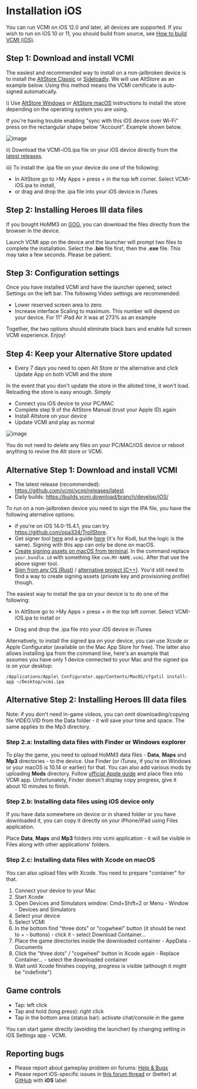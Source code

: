 # Installation iOS

You can run VCMI on iOS 12.0 and later, all devices are supported. If you wish to run on iOS 10 or 11, you should build from source, see [How to build VCMI (iOS)](../developers/Building_iOS.md).

## Step 1: Download and install VCMI

The easiest and recommended way to install on a non-jailbroken device is to install the [AltStore Classic](https://altstore.io/) or [Sideloadly](https://sideloadly.io/). We will use AltStore as an example below. Using this method means the VCMI certificate is auto-signed automatically.

i) Use [AltStore Windows](https://faq.altstore.io/altstore-classic/how-to-install-altstore-windows) or [AltStore macOS](https://faq.altstore.io/altstore-classic/how-to-install-altstore-macos) instructions to install the store depending on the operating system you are using. 

If you're having trouble enabling "sync with this iOS device over Wi-Fi" press on the rectangular shape below "Account". Example shown below.

![image](https://github.com/user-attachments/assets/74fe2ca2-b55c-4b05-b083-89df604248f3)

ii) Download the VCMI-iOS.ipa file on your iOS device directly from the [latest releases](https://github.com/vcmi/vcmi/releases/latest).

iii) To install the .ipa file on your device do one of the following:

- In AltStore go to >My Apps > press + in the top left corner. Select VCMI-iOS.ipa to install,
- or drag and drop the .ipa file into your iOS device in iTunes


## Step 2: Installing Heroes III data files

If you bought HoMM3 on [GOG](https://www.gog.com/de/game/heroes_of_might_and_magic_3_complete_edition), you can download the files directly from the browser in the device. 

Launch VCMI app on the device and the launcher will prompt two files to complete the installation. Select the **.bin** file first, then the **.exe** file. This may take a few seconds. Please be patient. 


## Step 3: Configuration settings
Once you have installed VCMI and have the launcher opened, select Settings on the left bar. The following Video settings are recommended:

- Lower reserved screen area to zero.
- Increase interface Scaling to maximum. This number will depend on your device. For 11" iPad Air it was at 273% as an example

Together, the two options should eliminate black bars and enable full screen VCMI experience. Enjoy!

## Step 4: Keep your Alternative Store updated

- Every 7 days you need to open Alt Store or the alternative and click Update App on both VCMI and the store

In the event that you don't update the store in the alloted time, it won't load. Reloading the store is easy enough. Simply

- Connect you iOS device to your PC/MAC
- Complete step 9 of the AltStore Manual (trust your Apple ID) again
- Install Altstore on your device
- Update VCMI and play as normal

![image](https://github.com/user-attachments/assets/836c9a2e-7830-46eb-ab54-ef9dbb34c8f4)

You do not need to delete any files on your PC/MAC/iOS device or reboot anything to revive the Alt store or VCMI.

## Alternative Step 1: Download and install VCMI

- The latest release (recommended): <https://github.com/vcmi/vcmi/releases/latest>
- Daily builds: <https://builds.vcmi.download/branch/develop/iOS/>

To run on a non-jailbroken device you need to sign the IPA file, you have the following aternative options:

- if you're on iOS 14.0-15.4.1, you can try <https://github.com/opa334/TrollStore>. 
- Get signer tool [here](https://dantheman827.github.io/ios-app-signer/) and a guide [here](https://forum.kodi.tv/showthread.php?tid=245978) (it's for Kodi, but the logic is the same). Signing with this app can only be done on macOS.
- [Create signing assets on macOS from terminal](https://github.com/kambala-decapitator/xcode-auto-signing-assets). In the command replace `your.bundle.id` with something like `com.MY-NAME.vcmi`. After that use the above signer tool.
- [Sign from any OS (Rust)](https://github.com/indygreg/PyOxidizer/tree/main/tugger-code-signing) / [alternative project (C++)](https://github.com/zhlynn/zsign). You'd still need to find a way to create signing assets (private key and provisioning profile) though.

The easiest way to install the ipa on your device is to do one of the following:

- In AltStore go to >My Apps > press + in the top left corner. Select VCMI-iOS.ipa to install or

- Drag and drop the .ipa file into your iOS device in iTunes

Alternatively, to install the signed ipa on your device, you can use Xcode or Apple Configurator (available on the Mac App Store for free). The latter also allows installing ipa from the command line, here's an example that assumes you have only 1 device connected to your Mac and the signed ipa is on your desktop:

    /Applications/Apple\ Configurator.app/Contents/MacOS/cfgutil install-app ~/Desktop/vcmi.ipa

## Alternative Step 2: Installing Heroes III data files

Note: if you don't need in-game videos, you can omit downloading/copying file VIDEO.VID from the Data folder - it will save your time and space. The same applies to the Mp3 directory.

### Step 2.a: Installing data files with Finder or Windows explorer

To play the game, you need to upload HoMM3 data files - **Data**, **Maps** and **Mp3** directories - to the device. Use Finder (or iTunes, if you're on Windows or your macOS is 10.14 or earlier) for that. You can also add various mods by uploading **Mods** directory. Follow [official Apple guide](https://support.apple.com/en-us/HT210598) and place files into VCMI app. Unfortunately, Finder doesn't display copy progress, give it about 10 minutes to finish.

### Step 2.b: Installing data files using iOS device only

If you have data somewhere on device or in shared folder or you have downloaded it, you can copy it directly on your iPhone/iPad using Files application.

Place **Data**, **Maps** and **Mp3** folders into vcmi application - it will be visible in Files along with other applications' folders.

### Step 2.c: Installing data files with Xcode on macOS

You can also upload files with Xcode. You need to prepare "container" for that.

1. Connect your device to your Mac
2. Start Xcode
3. Open Devices and Simulators window: Cmd+Shift+2 or Menu - Window - Devices and Simulators
4. Select your device
5. Select VCMI
6. In the bottom find "three dots" or "cogwheel" button (it should be next to + - buttons) - click it - select Download Container... 
7. Place the game directories inside the downloaded container - AppData - Documents
8. Click the "three dots" / "cogwheel" button in Xcode again - Replace Container... - select the downloaded container
9. Wait until Xcode finishes copying, progress is visible (although it might be "indefinite")

## Game controls

- Tap: left click
- Tap and hold (long press): right click
- Tap in the bottom area (status bar): activate chat/console in the game

You can start game directly (avoiding the launcher) by changing setting in iOS Settings app - VCMI.

## Reporting bugs

- Please report about gameplay problem on forums: [Help & Bugs](https://forum.vcmi.eu/c/international-board/help-bugs)
- Please report iOS-specific issues in [this forum thread](https://forum.vcmi.eu/t/ios-port/820) or (better) at [GitHub](https://github.com/vcmi/vcmi/issues) with **iOS** label
